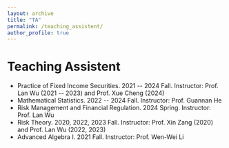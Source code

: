 ```yaml
---
layout: archive
title: "TA"
permalink: /teaching_assistent/
author_profile: true
---
```


  
Teaching Assistent
======
* Practice of Fixed Income Securities. 2021 -- 2024 Fall. Instructor: Prof. Lan Wu (2021 -- 2023) and Prof. Xue Cheng (2024)
* Mathematical Statistics. 2022 -- 2024 Fall. Instructor: Prof. Guannan He
* Risk Management and Financial Regulation. 2024 Spring. Instructor: Prof. Lan Wu
* Risk Theory. 2020, 2022, 2023 Fall. Instructor: Prof. Xin Zang (2020) and Prof. Lan Wu (2022, 2023)
* Advanced Algebra I. 2021 Fall. Instructor: Prof. Wen-Wei Li

  

